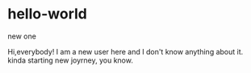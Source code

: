 # hello-world
new one

Hi,everybody!
I am a new user here and I don't know anything about it. kinda starting new joyrney, you know.
